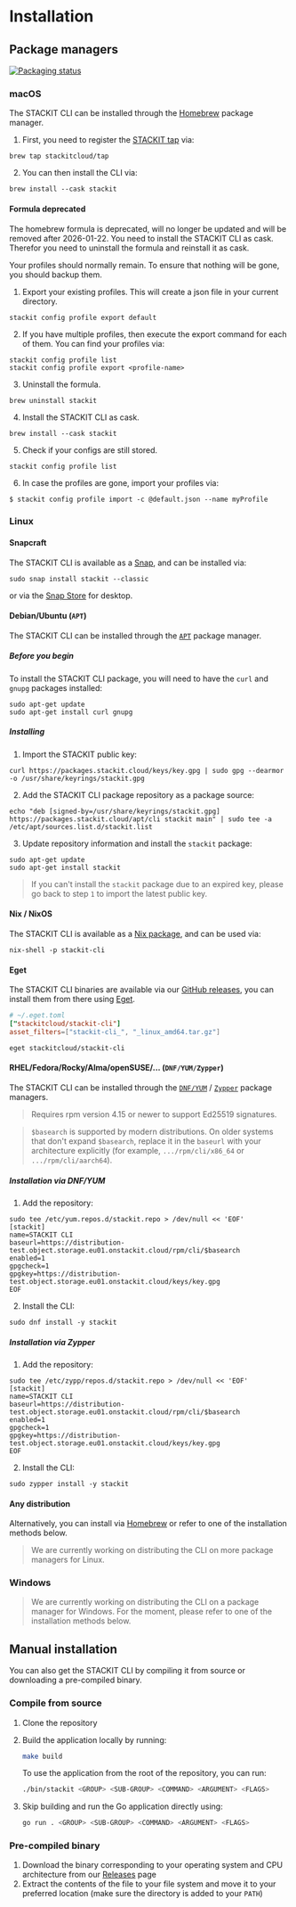 # Installation

## Package managers

[![Packaging status](https://repology.org/badge/vertical-allrepos/stackit-cli.svg?columns=1)](https://repology.org/project/stackit-cli/versions)

### macOS

The STACKIT CLI can be installed through the [Homebrew](https://brew.sh/) package manager.

1. First, you need to register the [STACKIT tap](https://github.com/stackitcloud/homebrew-tap) via:

```shell
brew tap stackitcloud/tap
```

2. You can then install the CLI via:

```shell
brew install --cask stackit
```

#### Formula deprecated

The homebrew formula is deprecated, will no longer be updated and will be removed after 2026-01-22.
You need to install the STACKIT CLI as cask.  
Therefor you need to uninstall the formula and reinstall it as cask.  

Your profiles should normally remain. To ensure that nothing will be gone, you should backup them.

1. Export your existing profiles. This will create a json file in your current directory.
```shell
stackit config profile export default
```

2. If you have multiple profiles, then execute the export command for each of them. You can find your profiles via:

```shell
stackit config profile list
stackit config profile export <profile-name>
```

3. Uninstall the formula.
```shell
brew uninstall stackit
```

4. Install the STACKIT CLI as cask.
```shell
brew install --cask stackit
```

5. Check if your configs are still stored.
```shell
stackit config profile list
```

6. In case the profiles are gone, import your profiles via:
```shell
$ stackit config profile import -c @default.json --name myProfile
```

### Linux

#### Snapcraft

The STACKIT CLI is available as a [Snap](https://snapcraft.io/stackit), and can be installed via:

```shell
sudo snap install stackit --classic
```

or via the [Snap Store](https://snapcraft.io/snap-store) for desktop.

#### Debian/Ubuntu (`APT`)

The STACKIT CLI can be installed through the [`APT`](https://ubuntu.com/server/docs/package-management) package manager.

##### Before you begin

To install the STACKIT CLI package, you will need to have the `curl` and `gnupg` packages installed:

```shell
sudo apt-get update
sudo apt-get install curl gnupg
```

##### Installing

1. Import the STACKIT public key:

```shell
curl https://packages.stackit.cloud/keys/key.gpg | sudo gpg --dearmor -o /usr/share/keyrings/stackit.gpg
```

2. Add the STACKIT CLI package repository as a package source:

```shell
echo "deb [signed-by=/usr/share/keyrings/stackit.gpg] https://packages.stackit.cloud/apt/cli stackit main" | sudo tee -a /etc/apt/sources.list.d/stackit.list
```

3. Update repository information and install the `stackit` package:

```shell
sudo apt-get update
sudo apt-get install stackit
```

> If you can't install the `stackit` package due to an expired key, please go back to step `1` to import the latest public key.

#### Nix / NixOS

The STACKIT CLI is available as a [Nix package](https://search.nixos.org/packages?channel=unstable&show=stackit-cli), and can be used via:

```shell
nix-shell -p stackit-cli
```

#### Eget

The STACKIT CLI binaries are available via our [GitHub releases](https://github.com/stackitcloud/stackit-cli/releases), you can install them from there using [Eget](https://github.com/zyedidia/eget).

```toml
# ~/.eget.toml
["stackitcloud/stackit-cli"]
asset_filters=["stackit-cli_", "_linux_amd64.tar.gz"]
```

```shell
eget stackitcloud/stackit-cli
```

#### RHEL/Fedora/Rocky/Alma/openSUSE/... (`DNF/YUM/Zypper`)

The STACKIT CLI can be installed through the [`DNF/YUM`](https://docs.fedoraproject.org/en-US/fedora/f40/system-administrators-guide/package-management/DNF/) / [`Zypper`](https://de.opensuse.org/Zypper) package managers.

> Requires rpm version 4.15 or newer to support Ed25519 signatures.

> `$basearch` is supported by modern distributions. On older systems that don't expand `$basearch`, replace it in the `baseurl` with your architecture explicitly (for example, `.../rpm/cli/x86_64` or `.../rpm/cli/aarch64`).

##### Installation via DNF/YUM

1. Add the repository:

```shell
sudo tee /etc/yum.repos.d/stackit.repo > /dev/null << 'EOF'
[stackit]
name=STACKIT CLI
baseurl=https://distribution-test.object.storage.eu01.onstackit.cloud/rpm/cli/$basearch
enabled=1
gpgcheck=1
gpgkey=https://distribution-test.object.storage.eu01.onstackit.cloud/keys/key.gpg
EOF
```

2. Install the CLI:

```shell
sudo dnf install -y stackit
```

##### Installation via Zypper

1. Add the repository:

```shell
sudo tee /etc/zypp/repos.d/stackit.repo > /dev/null << 'EOF'
[stackit]
name=STACKIT CLI
baseurl=https://distribution-test.object.storage.eu01.onstackit.cloud/rpm/cli/$basearch
enabled=1
gpgcheck=1
gpgkey=https://distribution-test.object.storage.eu01.onstackit.cloud/keys/key.gpg
EOF
```

2. Install the CLI:

```shell
sudo zypper install -y stackit
```

#### Any distribution

Alternatively, you can install via [Homebrew](https://brew.sh/) or refer to one of the installation methods below.

> We are currently working on distributing the CLI on more package managers for Linux.

### Windows

> We are currently working on distributing the CLI on a package manager for Windows. For the moment, please refer to one of the installation methods below.

## Manual installation

You can also get the STACKIT CLI by compiling it from source or downloading a pre-compiled binary.

### Compile from source

1. Clone the repository
2. Build the application locally by running:

   ```bash
   make build
   ```

   To use the application from the root of the repository, you can run:

   ```bash
   ./bin/stackit <GROUP> <SUB-GROUP> <COMMAND> <ARGUMENT> <FLAGS>
   ```

3. Skip building and run the Go application directly using:

   ```bash
   go run . <GROUP> <SUB-GROUP> <COMMAND> <ARGUMENT> <FLAGS>
   ```

### Pre-compiled binary

1. Download the binary corresponding to your operating system and CPU architecture from our [Releases](https://github.com/stackitcloud/stackit-cli/releases) page
2. Extract the contents of the file to your file system and move it to your preferred location (make sure the directory is added to your `PATH`)
